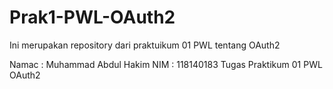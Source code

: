 # Prak1-PWL-OAuth2
Ini merupakan repository dari praktuikum 01 PWL tentang OAuth2


Namac : Muhammad Abdul Hakim
NIM : 118140183
Tugas Praktikum 01 PWL OAuth2
 
